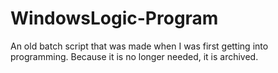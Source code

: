 # WindowsLogic-Program
An old batch script that was made when I was first getting into programming. Because it is no longer needed, it is archived.
